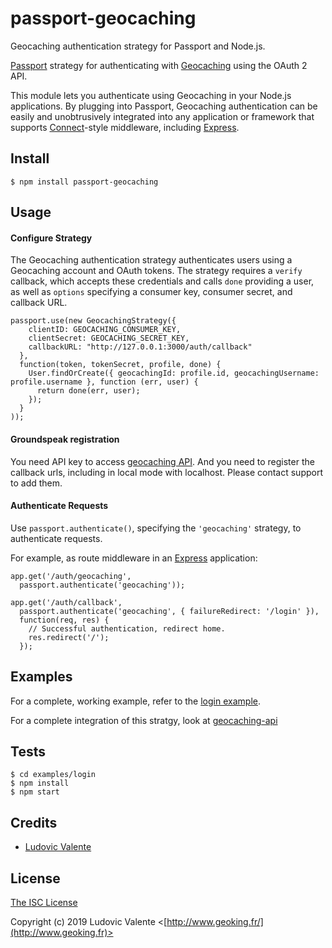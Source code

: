 # passport-geocaching
Geocaching authentication strategy for Passport and Node.js.

[Passport](http://passportjs.org/) strategy for authenticating with [Geocaching](http://www.geocaching.com/)
using the OAuth 2 API.

This module lets you authenticate using Geocaching in your Node.js applications.
By plugging into Passport, Geocaching authentication can be easily and
unobtrusively integrated into any application or framework that supports
[Connect](http://www.senchalabs.org/connect/)-style middleware, including
[Express](http://expressjs.com/).

## Install

    $ npm install passport-geocaching

## Usage

#### Configure Strategy

The Geocaching authentication strategy authenticates users using a Geocaching account
and OAuth tokens.  The strategy requires a `verify` callback, which accepts
these credentials and calls `done` providing a user, as well as `options`
specifying a consumer key, consumer secret, and callback URL.

    passport.use(new GeocachingStrategy({
        clientID: GEOCACHING_CONSUMER_KEY,
        clientSecret: GEOCACHING_SECRET_KEY,
        callbackURL: "http://127.0.0.1:3000/auth/callback"
      },
      function(token, tokenSecret, profile, done) {
        User.findOrCreate({ geocachingId: profile.id, geocachingUsername: profile.username }, function (err, user) {
          return done(err, user);
        });
      }
    ));

#### Groundspeak registration

You need API key to access [geocaching API](https://apidevelopers.geocaching.com/).
And you need to register the callback urls, including in local mode with localhost. Please contact support to add them.


#### Authenticate Requests

Use `passport.authenticate()`, specifying the `'geocaching'` strategy, to
authenticate requests.

For example, as route middleware in an [Express](http://expressjs.com/)
application:

    app.get('/auth/geocaching',
      passport.authenticate('geocaching'));
    
    app.get('/auth/callback', 
      passport.authenticate('geocaching', { failureRedirect: '/login' }),
      function(req, res) {
        // Successful authentication, redirect home.
        res.redirect('/');
      });

## Examples

For a complete, working example, refer to the [login example](https://github.com/ludoo0d0a/passport-geocaching/tree/master/examples/login).

For a complete integration of this stratgy, look at [geocaching-api](https://github.com/ludoo0d0a/geocaching-api)

## Tests

    $ cd examples/login
    $ npm install
    $ npm start


## Credits

  - [Ludovic Valente](http://github.com/ludoo0d0a)

## License

[The ISC License](http://opensource.org/licenses/ISC)

Copyright (c) 2019 Ludovic Valente <[http://www.geoking.fr/](http://www.geoking.fr)>
